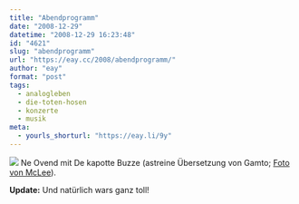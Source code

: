 ```yaml
---
title: "Abendprogramm"
date: "2008-12-29"
datetime: "2008-12-29 16:23:48"
id: "4621"
slug: "abendprogramm"
url: "https://eay.cc/2008/abendprogramm/"
author: "eay"
format: "post"
tags:
  - analogleben
  - die-toten-hosen
  - konzerte
  - musik
meta:
  - yourls_shorturl: "https://eay.li/9y"
---
```


![](/uploads/2008/dthticket.jpg) Ne Ovend mit De kapotte Buzze (astreine Übersetzung von Gamto; [Foto von McLee](http://www.flickr.com/photos/the_one_and_only_mclee/3147364326/)).

**Update:** Und natürlich wars ganz toll!
